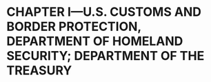 #  CHAPTER I—U.S. CUSTOMS AND BORDER PROTECTION, DEPARTMENT OF HOMELAND SECURITY; DEPARTMENT OF THE TREASURY


